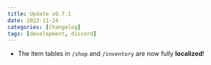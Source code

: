 ```yaml
---
title: Update v0.7.1
date: 2022-11-24
categories: [Changelog]
tags: [development, discord]
---
```


- The item tables in `/shop` and `/inventory` are now fully **localized**!